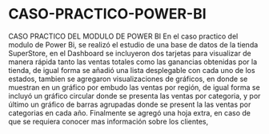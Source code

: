 # CASO-PRACTICO-POWER-BI
CASO PRACTICO DEL MODULO DE POWER BI
En el caso practico del modulo de Power Bi, se realizó el estudio de una base de datos de la tienda SuperStore, en el Dashboard se incluyeron dos tarjetas para visualizar de manera rápida tanto las ventas totales como las ganancias obtenidas por la tienda, de igual forma se añadió una lista desplegable con cada uno de los estados, tambien se agregaron visualizaciones de gráficos, en donde se muestran en un gráfico por embudo las ventas por región, de igual forma se incluyó un gráfico circular donde se presenta las ventas por categoria, y por último un gráfico de barras agrupadas donde se present la las ventas por categorias en cada año. Finalmente se agregó una hoja extra, en caso de que se requiera conocer mas información sobre los clientes, 
